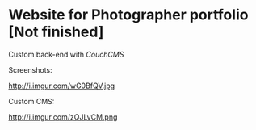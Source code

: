 # Website for Photographer portfolio [Not finished]

Custom back-end with *CouchCMS*

Screenshots:

http://i.imgur.com/wG0BfQV.jpg


Custom CMS:

http://i.imgur.com/zQJLvCM.png
